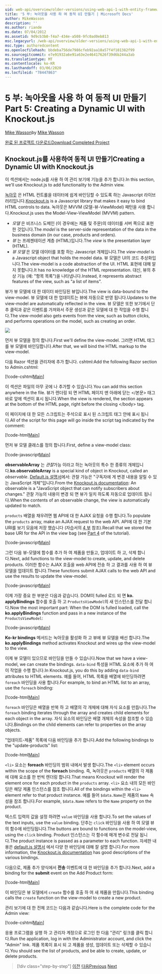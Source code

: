 ```yaml
---
uid: web-api/overview/older-versions/using-web-api-1-with-entity-framework-5/using-web-api-with-entity-framework-part-5
title: '5 부: 녹아웃을 사용 하 여 동적 UI 만들기 | Microsoft Docs'
author: MikeWasson
description: ''
ms.author: riande
ms.date: 07/04/2012
ms.assetid: 9d9cb3b0-f4a7-434e-a508-9fc0ad0eb813
msc.legacyurl: /web-api/overview/older-versions/using-web-api-1-with-entity-framework-5/using-web-api-with-entity-framework-part-5
msc.type: authoredcontent
ms.openlocfilehash: bbdeba756de7986cfeb92aa10a57f4f101382f99
ms.sourcegitcommit: e7e91932a6e91a63e2e46417626f39d6b244a3ab
ms.translationtype: MT
ms.contentlocale: ko-KR
ms.lasthandoff: 03/06/2020
ms.locfileid: "78447863"
---
```

# <a name="part-5-creating-a-dynamic-ui-with-knockoutjs"></a><span data-ttu-id="66748-102">5 부: 녹아웃을 사용 하 여 동적 UI 만들기</span><span class="sxs-lookup"><span data-stu-id="66748-102">Part 5: Creating a Dynamic UI with Knockout.js</span></span>

<span data-ttu-id="66748-103">[Mike Wasson](https://github.com/MikeWasson)</span><span class="sxs-lookup"><span data-stu-id="66748-103">by [Mike Wasson](https://github.com/MikeWasson)</span></span>

[<span data-ttu-id="66748-104">완료 된 프로젝트 다운로드</span><span class="sxs-lookup"><span data-stu-id="66748-104">Download Completed Project</span></span>](https://code.msdn.microsoft.com/ASP-NET-Web-API-with-afa30545)

## <a name="creating-a-dynamic-ui-with-knockoutjs"></a><span data-ttu-id="66748-105">Knockout.js를 사용하여 동적 UI 만들기</span><span class="sxs-lookup"><span data-stu-id="66748-105">Creating a Dynamic UI with Knockout.js</span></span>

<span data-ttu-id="66748-106">이 섹션에서는 node.js를 사용 하 여 관리 보기에 기능을 추가 합니다.</span><span class="sxs-lookup"><span data-stu-id="66748-106">In this section, we'll use Knockout.js to add functionality to the Admin view.</span></span>

<span data-ttu-id="66748-107">[녹아웃](http://knockoutjs.com/) 은 HTML 컨트롤을 데이터에 쉽게 바인딩할 수 있도록 하는 Javascript 라이브러리입니다.</span><span class="sxs-lookup"><span data-stu-id="66748-107">[Knockout.js](http://knockoutjs.com/) is a Javascript library that makes it easy to bind HTML controls to data.</span></span> <span data-ttu-id="66748-108">녹아웃은 MVVM (모델-뷰-ViewModel) 패턴을 사용 합니다.</span><span class="sxs-lookup"><span data-stu-id="66748-108">Knockout.js uses the Model-View-ViewModel (MVVM) pattern.</span></span>

- <span data-ttu-id="66748-109">*모델* 은 비즈니스 도메인 (이 경우에는 제품 및 주문)의 데이터를 서버 쪽으로 표현한 것입니다.</span><span class="sxs-lookup"><span data-stu-id="66748-109">The *model* is the server-side representation of the data in the business domain (in our case, products and orders).</span></span>
- <span data-ttu-id="66748-110">*뷰* 는 프레젠테이션 계층 (HTML)입니다.</span><span class="sxs-lookup"><span data-stu-id="66748-110">The *view* is the presentation layer (HTML).</span></span>
- <span data-ttu-id="66748-111">*뷰 모델* 은 모델 데이터를 포함 하는 Javascript 개체입니다.</span><span class="sxs-lookup"><span data-stu-id="66748-111">The *view-model* is a Javascript object that holds the model data.</span></span> <span data-ttu-id="66748-112">뷰 모델은 UI의 코드 추상화입니다.</span><span class="sxs-lookup"><span data-stu-id="66748-112">The view-model is a code abstraction of the UI.</span></span> <span data-ttu-id="66748-113">HTML 표현에 대해 알지 못합니다.</span><span class="sxs-lookup"><span data-stu-id="66748-113">It has no knowledge of the HTML representation.</span></span> <span data-ttu-id="66748-114">대신, 뷰의 추상 기능 (예: "항목 목록")을 나타냅니다.</span><span class="sxs-lookup"><span data-stu-id="66748-114">Instead, it represents abstract features of the view, such as "a list of items".</span></span>

<span data-ttu-id="66748-115">뷰가 뷰 모델에 대 한 데이터 바인딩된 뷰입니다.</span><span class="sxs-lookup"><span data-stu-id="66748-115">The view is data-bound to the view-model.</span></span> <span data-ttu-id="66748-116">뷰 모델에 대 한 업데이트는 뷰에 자동으로 반영 됩니다.</span><span class="sxs-lookup"><span data-stu-id="66748-116">Updates to the view-model are automatically reflected in the view.</span></span> <span data-ttu-id="66748-117">뷰 모델은 또한 보기에서 단추 클릭과 같은 이벤트를 가져와서 주문 생성과 같은 모델에 대 한 작업을 수행 합니다.</span><span class="sxs-lookup"><span data-stu-id="66748-117">The view-model also gets events from the view, such as button clicks, and performs operations on the model, such as creating an order.</span></span>

![](using-web-api-with-entity-framework-part-5/_static/image1.png)

<span data-ttu-id="66748-118">먼저 뷰 모델을 정의 합니다.</span><span class="sxs-lookup"><span data-stu-id="66748-118">First we'll define the view-model.</span></span> <span data-ttu-id="66748-119">그러면 HTML 태그를 뷰 모델에 바인딩합니다.</span><span class="sxs-lookup"><span data-stu-id="66748-119">After that, we will bind the HTML markup to the view-model.</span></span>

<span data-ttu-id="66748-120">다음 Razor 섹션을 관리자에 추가 합니다. cshtml:</span><span class="sxs-lookup"><span data-stu-id="66748-120">Add the following Razor section to Admin.cshtml:</span></span>

[!code-cshtml[Main](using-web-api-with-entity-framework-part-5/samples/sample1.cshtml)]

<span data-ttu-id="66748-121">이 섹션은 파일의 아무 곳에 나 추가할 수 있습니다.</span><span class="sxs-lookup"><span data-stu-id="66748-121">You can add this section anywhere in the file.</span></span> <span data-ttu-id="66748-122">뷰가 렌더링 되 면 HTML 페이지 맨 아래에 닫는 &lt;/본문&gt; 태그 바로 앞에 섹션이 표시 됩니다.</span><span class="sxs-lookup"><span data-stu-id="66748-122">When the view is rendered, the section appears at the bottom of the HTML page, right before the closing &lt;/body&gt; tag.</span></span>

<span data-ttu-id="66748-123">이 페이지에 대 한 모든 스크립트는 주석으로 표시 된 스크립트 태그 안에 표시 됩니다.</span><span class="sxs-lookup"><span data-stu-id="66748-123">All of the script for this page will go inside the script tag indicated by the comment:</span></span>

[!code-html[Main](using-web-api-with-entity-framework-part-5/samples/sample2.html)]

<span data-ttu-id="66748-124">먼저 뷰 모델 클래스를 정의 합니다.</span><span class="sxs-lookup"><span data-stu-id="66748-124">First, define a view-model class:</span></span>

[!code-javascript[Main](using-web-api-with-entity-framework-part-5/samples/sample3.js)]

<span data-ttu-id="66748-125">**observableArray** 는 *관찰*가능 이라고 하는 녹아웃의 특수 한 종류의 개체입니다.</span><span class="sxs-lookup"><span data-stu-id="66748-125">**ko.observableArray** is a special kind of object in Knockout, called an *observable*.</span></span> <span data-ttu-id="66748-126">[Default.js 설명서](http://knockoutjs.com/documentation/observables.html)에서: 관찰 가능은 "구독자에 게 변경 내용을 알릴 수 있는 JavaScript 개체"입니다.</span><span class="sxs-lookup"><span data-stu-id="66748-126">From the [Knockout.js documentation](http://knockoutjs.com/documentation/observables.html): An observable is a "JavaScript object that can notify subscribers about changes."</span></span> <span data-ttu-id="66748-127">관찰 가능의 내용이 변경 되 면 뷰가 일치 하도록 자동으로 업데이트 됩니다.</span><span class="sxs-lookup"><span data-stu-id="66748-127">When the contents of an observable change, the view is automatically updated to match.</span></span>

<span data-ttu-id="66748-128">`products` 배열을 채우려면 웹 API에 대 한 AJAX 요청을 수행 합니다.</span><span class="sxs-lookup"><span data-stu-id="66748-128">To populate the `products` array, make an AJAX request to the web API.</span></span> <span data-ttu-id="66748-129">API에 대 한 기본 URI를 보기 모음에 저장 했습니다 (자습서의 [4 부](using-web-api-with-entity-framework-part-4.md) 참조).</span><span class="sxs-lookup"><span data-stu-id="66748-129">Recall that we stored the base URI for the API in the view bag (see [Part 4](using-web-api-with-entity-framework-part-4.md) of the tutorial).</span></span>

[!code-javascript[Main](using-web-api-with-entity-framework-part-5/samples/sample4.js?highlight=5)]

<span data-ttu-id="66748-130">그런 다음 뷰-모델에 함수를 추가 하 여 제품을 만들고, 업데이트 하 고, 삭제 합니다.</span><span class="sxs-lookup"><span data-stu-id="66748-130">Next, add functions to the view-model to create, update, and delete products.</span></span> <span data-ttu-id="66748-131">이러한 함수는 AJAX 호출을 web API에 전송 하 고 결과를 사용 하 여 뷰 모델을 업데이트 합니다.</span><span class="sxs-lookup"><span data-stu-id="66748-131">These functions submit AJAX calls to the web API and use the results to update the view-model.</span></span>

[!code-javascript[Main](using-web-api-with-entity-framework-part-5/samples/sample5.js?highlight=7)]

<span data-ttu-id="66748-132">이제 가장 중요 한 부분은 다음과 같습니다. DOM이 fulled 로드 되 면 **ko. applyBindings** 함수를 호출 하 고 `ProductsViewModel`의 새 인스턴스를 전달 합니다.</span><span class="sxs-lookup"><span data-stu-id="66748-132">Now the most important part: When the DOM is fulled loaded, call the **ko.applyBindings** function and pass in a new instance of the `ProductsViewModel`:</span></span>

[!code-javascript[Main](using-web-api-with-entity-framework-part-5/samples/sample6.js)]

<span data-ttu-id="66748-133">**Ko-kr bindings** 메서드는 녹아웃을 활성화 하 고 뷰에 뷰 모델을 배선 합니다.</span><span class="sxs-lookup"><span data-stu-id="66748-133">The **ko.applyBindings** method activates Knockout and wires up the view-model to the view.</span></span>

<span data-ttu-id="66748-134">이제 뷰 모델이 있으므로 바인딩을 만들 수 있습니다.</span><span class="sxs-lookup"><span data-stu-id="66748-134">Now that we have a view-model, we can create the bindings.</span></span> <span data-ttu-id="66748-135">`data-bind` 특성을 HTML 요소에 추가 하 여이 작업을 수행 합니다.</span><span class="sxs-lookup"><span data-stu-id="66748-135">In Knockout.js, you do this by adding `data-bind` attributes to HTML elements.</span></span> <span data-ttu-id="66748-136">예를 들어, HTML 목록을 배열에 바인딩하려면 `foreach` 바인딩을 사용 합니다.</span><span class="sxs-lookup"><span data-stu-id="66748-136">For example, to bind an HTML list to an array, use the `foreach` binding:</span></span>

[!code-html[Main](using-web-api-with-entity-framework-part-5/samples/sample7.html?highlight=1)]

<span data-ttu-id="66748-137">`foreach` 바인딩은 배열을 반복 하 고 배열의 각 개체에 대해 자식 요소를 만듭니다.</span><span class="sxs-lookup"><span data-stu-id="66748-137">The `foreach` binding iterates through the array and creates child elements for each object in the array.</span></span> <span data-ttu-id="66748-138">자식 요소의 바인딩은 배열 개체의 속성을 참조할 수 있습니다.</span><span class="sxs-lookup"><span data-stu-id="66748-138">Bindings on the child elements can refer to properties on the array objects.</span></span>

<span data-ttu-id="66748-139">"업데이트-제품" 목록에 다음 바인딩을 추가 합니다.</span><span class="sxs-lookup"><span data-stu-id="66748-139">Add the following bindings to the "update-products" list:</span></span>

[!code-html[Main](using-web-api-with-entity-framework-part-5/samples/sample8.html)]

<span data-ttu-id="66748-140">`<li>` 요소는 **foreach** 바인딩의 범위 내에서 발생 합니다.</span><span class="sxs-lookup"><span data-stu-id="66748-140">The `<li>` element occurs within the scope of the **foreach** binding.</span></span> <span data-ttu-id="66748-141">즉, 녹아웃은 `products` 배열의 각 제품에 대해 요소를 한 번씩 렌더링 합니다.</span><span class="sxs-lookup"><span data-stu-id="66748-141">That means Knockout will render the element once for each product in the `products` array.</span></span> <span data-ttu-id="66748-142">`<li>` 요소 내의 모든 바인딩은 해당 제품 인스턴스를 참조 합니다.</span><span class="sxs-lookup"><span data-stu-id="66748-142">All of the bindings within the `<li>` element refer to that product instance.</span></span> <span data-ttu-id="66748-143">예를 들어 `$data.Name`은 제품의 `Name` 속성을 참조 합니다.</span><span class="sxs-lookup"><span data-stu-id="66748-143">For example, `$data.Name` refers to the `Name` property on the product.</span></span>

<span data-ttu-id="66748-144">텍스트 입력의 값을 설정 하려면 `value` 바인딩을 사용 합니다.</span><span class="sxs-lookup"><span data-stu-id="66748-144">To set the values of the text inputs, use the `value` binding.</span></span> <span data-ttu-id="66748-145">단추는 `click` 바인딩을 사용 하 여 모델 뷰의 함수에 바인딩됩니다.</span><span class="sxs-lookup"><span data-stu-id="66748-145">The buttons are bound to functions on the model-view, using the `click` binding.</span></span> <span data-ttu-id="66748-146">Product 인스턴스는 각 함수에 매개 변수로 전달 됩니다.</span><span class="sxs-lookup"><span data-stu-id="66748-146">The product instance is passed as a parameter to each function.</span></span> <span data-ttu-id="66748-147">자세한 내용은 [default.js 설명서](http://knockoutjs.com/documentation/observables.html) 에서 다양 한 바인딩에 대해 잘 설명 합니다.</span><span class="sxs-lookup"><span data-stu-id="66748-147">For more information, the [Knockout.js documentation](http://knockoutjs.com/documentation/observables.html) has good descriptions of the various bindings.</span></span>

<span data-ttu-id="66748-148">다음으로, 제품 추가 양식에서 **전송** 이벤트에 대 한 바인딩을 추가 합니다.</span><span class="sxs-lookup"><span data-stu-id="66748-148">Next, add a binding for the **submit** event on the Add Product form:</span></span>

[!code-html[Main](using-web-api-with-entity-framework-part-5/samples/sample9.html)]

<span data-ttu-id="66748-149">이 바인딩은 뷰 모델에서 `create` 함수를 호출 하 여 새 제품을 만듭니다.</span><span class="sxs-lookup"><span data-stu-id="66748-149">This binding calls the `create` function on the view-model to create a new product.</span></span>

<span data-ttu-id="66748-150">관리 보기에 대 한 전체 코드는 다음과 같습니다.</span><span class="sxs-lookup"><span data-stu-id="66748-150">Here is the complete code for the Admin view:</span></span>

[!code-cshtml[Main](using-web-api-with-entity-framework-part-5/samples/sample10.cshtml)]

<span data-ttu-id="66748-151">응용 프로그램을 실행 하 고 관리자 계정으로 로그인 한 다음 "관리" 링크를 클릭 합니다.</span><span class="sxs-lookup"><span data-stu-id="66748-151">Run the application, log in with the Administrator account, and click the "Admin" link.</span></span> <span data-ttu-id="66748-152">제품 목록이 표시 되 고 제품을 생성, 업데이트 또는 삭제할 수 있습니다.</span><span class="sxs-lookup"><span data-stu-id="66748-152">You should see the list of products, and be able to create, update, or delete products.</span></span>

> [!div class="step-by-step"]
> <span data-ttu-id="66748-153">[이전](using-web-api-with-entity-framework-part-4.md)
> [다음](using-web-api-with-entity-framework-part-6.md)</span><span class="sxs-lookup"><span data-stu-id="66748-153">[Previous](using-web-api-with-entity-framework-part-4.md)
[Next](using-web-api-with-entity-framework-part-6.md)</span></span>
